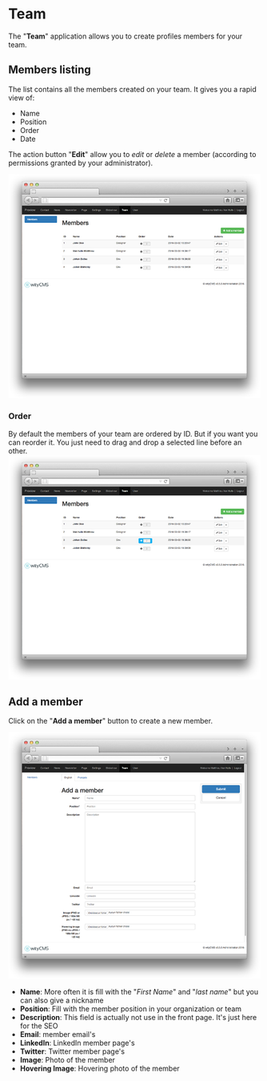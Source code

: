 # Team

The "**Team**" application allows you to create profiles members for your team. 

## Members listing

The list contains all the members created on your team. It gives you a rapid view of: 

* Name
* Position
* Order
* Date

The action button "**Edit**" allow you to *edit* or *delete* a member (according to permissions granted by your administrator).

![](team-01.png)
### Order

By default the members of your team are ordered by ID. But if you want you can reorder it. You just need to drag and drop a selected line before an other.
![](team-03.png)

## Add a member

Click on the "**Add a member**" button to create a new member.

![](team-02.png)

* **Name**: More often it is fill with the "*First Name*" and "*last name*" but you can also give a nickname
* **Position**: Fill with the member position in your organization or team
* **Description**: This field is actually not use in the front page. It's just here for the SEO
* **Email**: member email's
* **LinkedIn**: LinkedIn member page's
* **Twitter**: Twitter member page's
* **Image**: Photo of the member
* **Hovering Image**: Hovering photo of the member